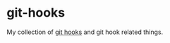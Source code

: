 # git-hooks

My collection of [git hooks](https://git-scm.com/docs/githooks) and git hook related things.

